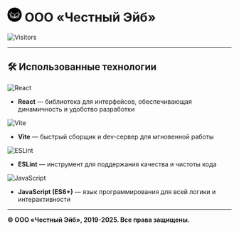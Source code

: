 # ![Markdown logo](image-1.png) ООО «Честный Эйб»

![Visitors](https://visitor-badge.laobi.icu/badge?page_id=dedal1982.27092025&left_color=%23000000&right_color=%23FF6600)

---

## 🛠 Использованные технологии

![React](https://img.shields.io/badge/React-17.0.2-blue?logo=react&logoColor=61DAFB&style=flat)

- **React** — библиотека для интерфейсов, обеспечивающая динамичность и удобство разработки

![Vite](https://img.shields.io/badge/Vite-4.4.0-brightgreen?logo=vite&logoColor=white&style=flat)

- **Vite** — быстрый сборщик и dev-сервер для мгновенной работы

![ESLint](https://img.shields.io/badge/ESLint-8.45.0-red?logo=eslint&logoColor=white&style=flat)

- **ESLint** — инструмент для поддержания качества и чистоты кода

![JavaScript](https://img.shields.io/badge/JavaScript-ES6-yellow?logo=javascript&logoColor=white&style=flat)

- **JavaScript (ES6+)** — язык программирования для всей логики и интерактивности

---

**© ООО «Честный Эйб», 2019-2025. Все права защищены.**
